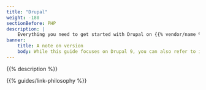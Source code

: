 ```yaml
---
title: "Drupal"
weight: -180
sectionBefore: PHP
description: |
    Everything you need to get started with Drupal on {{% vendor/name %}}.
banner:
    title: A note on version
    body: While this guide focuses on Drupal 9, you can also refer to it when using Drupal 10 as differences in settings are minimal. Note that a {{% vendor/name %}} [Drupal 10 template](https://github.com/platformsh-templates/drupal10) is available.
---
```


{{% description %}}

{{% guides/link-philosophy %}}
